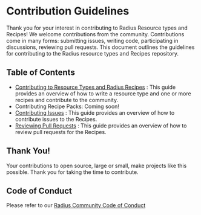 # Contribution Guidelines

Thank you for your interest in contributing to Radius Resource types and Recipes! We welcome contributions from the community. Contributions come in many forms: submitting issues, writing code, participating in discussions, reviewing pull requests. This document outlines the guidelines for contributing to the Radius resource types and Recipes repository.

## Table of Contents

 - [Contributing to Resource Types and Radius Recipes](contributing-docs/contributing-resource-types.md) : This guide provides an overview of how to write a resource type and one or more recipes and contribute to the community.
 -  Contributing Recipe Packs: Coming soon!
 - [Contributing Issues](docs/contributing/contributing-issues.md) : This guide provides an overview of how to contribute issues to the Recipes.
 - [Reviewing Pull Requests](docs/contributing/reviewing-prs.md) : This guide provides an overview of how to review pull requests for the Recipes.

## Thank You!

Your contributions to open source, large or small, make projects like this possible. Thank you for taking the time to contribute.

## Code of Conduct

Please refer to our [Radius Community Code of Conduct](https://github.com/radius-project/radius/blob/main/CODE_OF_CONDUCT.md)
